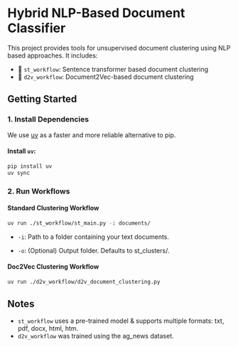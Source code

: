 # Hybrid NLP-Based Document Classifier 

This project provides tools for unsupervised document clustering using NLP based approaches. It includes:

- 📁 `st_workflow`: Sentence transformer based document clustering
- 🔬 `d2v_workflow`: Document2Vec-based document clustering

## Getting Started

### 1. Install Dependencies

We use [uv](https://github.com/astral-sh/uv) as a faster and more reliable alternative to pip.

#### Install `uv`:
```bash
pip install uv
uv sync
```

### 2. Run Workflows

#### Standard Clustering Workflow
```bash
uv run ./st_workflow/st_main.py -i documents/
```

- `-i`: Path to a folder containing your text documents.

- `-o`: (Optional) Output folder. Defaults to st_clusters/.

####  Doc2Vec Clustering Workflow
```bash
uv run ./d2v_workflow/d2v_document_clustering.py
```

## Notes

- `st_workflow` uses a pre-trained model & supports multiple formats: txt, pdf, docx, html, htm.
- `d2v_workflow` was trained using the ag_news dataset.
